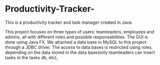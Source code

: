 # Productivity-Tracker-
This is a productivity tracker and task manager created in Java.

This project focuses on three types of users: teamleaders, employees and admins, all with different roles and possible responsabilities.
The GUI is done using Java FX. 
We attached a data base in MySQL to this project through a JDBC driver. The access to data bases is restricted using roles, depending on the data stored in the data base(only teamleaders can insert tasks in the tasks db, etc),
